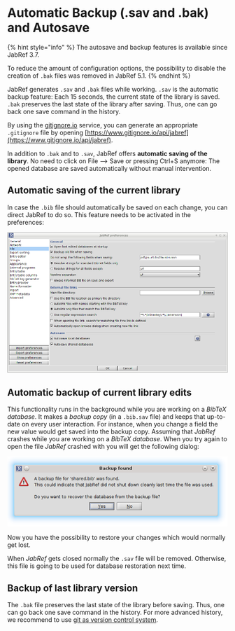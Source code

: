 # Automatic Backup \(.sav and .bak\) and Autosave

{% hint style="info" %}
The autosave and backup features is available since JabRef 3.7.

To reduce the amount of configuration options, the possibility to disable the creation of `.bak` files was removed in JabRef 5.1.
{% endhint %}

JabRef generates `.sav` and `.bak` files while working. `.sav` is the automatic backup feature: Each 15 seconds, the current state of the library is saved. `.bak` preserves the last state of the library after saving. Thus, one can go back one save command in the history.

By using the [gitignore.io](https://www.gitignore.io/) service, you can generate an appropriate `.gitignore` file by opening [https://www.gitignore.io/api/jabref](https://www.gitignore.io/api/jabref).

In addition to `.bak` and to `.sav`, JabRef offers **automatic saving of the library**. No need to click on File --&gt; Save or pressing Ctrl+S anymore: The opened database are saved automatically without manual intervention.

## Automatic saving of the current library

In case the `.bib` file should automatically be saved on each change, you can direct JabRef to do so. This feature needs to be activated in the preferences:

![Screenshot of the autosave preferences](../.gitbook/assets/autosave%20%282%29%20%282%29%20%282%29%20%282%29%20%282%29%20%281%29.png)

## Automatic backup of current library edits

This functionality runs in the background while you are working on a _BibTeX database_. It makes a _backup copy_ \(in a `.bib.sav` file\) and keeps that up-to-date on every user interaction. For instance, when you change a field the new value would get saved into the backup copy. Assuming that _JabRef_ crashes while you are working on a _BibTeX database_. When you try again to open the file _JabRef_ crashed with you will get the following dialog:

![Screenshot of the backup dialog](../.gitbook/assets/backup_found%20%282%29%20%282%29%20%282%29%20%282%29%20%282%29%20%282%29.png)

Now you have the possibility to restore your changes which would normally get lost.

When _JabRef_ gets closed normally the `.sav` file will be removed. Otherwise, this file is going to be used for database restoration next time.

## Backup of last library version

The `.bak` file preserves the last state of the library before saving. Thus, one can go back one save command in the history. For more advanced history, we recommend to use [git as version control system](https://git-scm.com/book).

